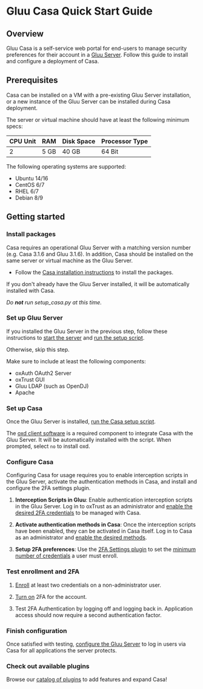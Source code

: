 # Gluu Casa Quick Start Guide

## Overview

Gluu Casa is a self-service web portal for end-users to manage security preferences for their account in a [Gluu Server](https://gluu.org). Follow this guide to install and configure a deployment of Casa.

## Prerequisites

Casa can be installed on a VM with a pre-existing Gluu Server installation, or a new instance of the Gluu Server can be installed during Casa deployment. 

The server or virtual machine should have at least the following minimum specs:

| CPU Unit | RAM | Disk Space | Processor Type |
|------ | ---- | ---- | ---- |
| 2  | 5 GB | 40 GB | 64 Bit |

The following operating systems are supported:

- Ubuntu 14/16
- CentOS 6/7
- RHEL 6/7
- Debian 8/9

## Getting started

### Install packages

Casa requires an operational Gluu Server with a matching version number (e.g. Casa 3.1.6 and Gluu 3.1.6). In addition, Casa should be installed on the same server or virtual machine as the Gluu Server. 

- Follow the [Casa installation instructions](./installation.md#installation-via-linux-packages) to install the packages.  

If you don't already have the Gluu Server installed, it will be automatically installed with Casa.
    
*Do **not** run setup_casa.py at this time.*

### Set up Gluu Server

If you installed the Gluu Server in the previous step, follow these instructions to [start the server](https://gluu.org/docs/ce/3.1.6/installation-guide/install/#start-the-server-and-log-in) and [run the setup script](https://gluu.org/docs/ce/3.1.6/installation-guide/install/#run-setuppy). 

Otherwise, skip this step.

Make sure to include at least the following components:

  - oxAuth OAuth2 Server
  - oxTrust GUI
  - Gluu LDAP (such as OpenDJ)
  - Apache

### Set up Casa

Once the Gluu Server is installed, [run the Casa setup script](./installation.md#run-the-setup-script). 

The [oxd client software](https://gluu.org/docs/oxd) is a required component to integrate Casa with the Gluu Server. It will be automatically installed with the script. When prompted, select `no` to install oxd.

### Configure Casa

Configuring Casa for usage requires you to enable interception scripts in the Gluu Server, activate the authentication methods in Casa, and install and configure the 2FA settings plugin. 

1. **Interception Scripts in Gluu**: Enable authentication interception scripts in the Gluu Server. Log in to oxTrust as an administrator and [enable the desired 2FA credentials](../administration/admin-console.md#enabled-methods) to be managed with Casa.

1. **Activate authentication methods in Casa**: Once the interception scripts have been enabled, they can be activated in Casa itself. Log in to Casa as an administrator and [enable the desired methods](../administration/admin-console.md#configure-casa).

1. **Setup 2FA preferences**: Use the [2FA Settings plugin](../plugins/2fa-settings.md) to set the [minimum number of credentials](../administration/admin-console.md#2fa-settings) a user must enroll.

### Test enrollment and 2FA

1. [Enroll](../user-guide.md#2fa-credential-details-enrollment) at least two credentials on a non-administrator user.

1. [Turn on](../user-guide.md#turn-2fa-onoff) 2FA for the account.

1. Test 2FA Authentication by logging off and logging back in. Application access should now require a second authentication factor.

### Finish configuration

Once satisfied with testing, [configure the Gluu Server](../administration/admin-console.md/#set-default-authentication-method-gluu) to log in users via Casa for all applications the server protects.

### Check out available plugins

Browse our [catalog of plugins](https://casa.gluu.org/plugins) to add features and expand Casa!
